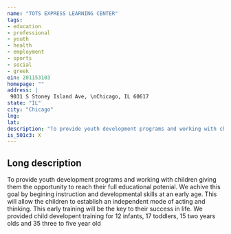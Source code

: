 ```yaml
---
name: "TOTS EXPRESS LEARNING CENTER"
tags:
- education
- professional
- youth
- health
- employment
- sports
- social
- greek
ein: 201153103
homepage: ""
address: |
 9031 S Stoney Island Ave, \nChicago, IL 60617
state: "IL"
city: "Chicago"
lng: 
lat: 
description: "To provide youth development programs and working with children giving them the opportunity to reach their full educational potenial. We achive this goal by begining instruction and developmental skills at an early age. This will allow the children to establish an independent mode of acting and thinking. This early training will be the key to their success in life. "
is_501c3: X
---
```


## Long description

To provide youth development programs and working with children giving them the opportunity to reach their full educational potenial. We achive this goal by begining instruction and developmental skills at an early age. This will allow the children to establish an independent mode of acting and thinking. This early training will be the key to their success in life. We provided child developent training for 12 infants, 17 toddlers, 15 two years olds and 35 three to five year old
